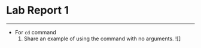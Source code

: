# Lab Report 1
---
- For `cd` command
  1. Share an example of using the command with no arguments.
     ![]
